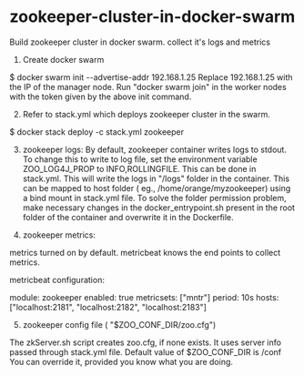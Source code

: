 # zookeeper-cluster-in-docker-swarm
Build zookeeper cluster in docker swarm. collect it's logs and metrics

1. Create docker swarm

$ docker swarm init --advertise-addr 192.168.1.25
Replace 192.168.1.25 with the IP of the manager node.
Run "docker swarm join" in the worker nodes with the token given by the above init command.

2. Refer to stack.yml which deploys zookeeper cluster in the swarm.

$ docker stack deploy -c stack.yml zookeeper

3. zookeeper logs:
By default, zookeeper container writes logs to stdout. To change this to write to log file, set the environment variable ZOO_LOG4J_PROP to INFO,ROLLINGFILE. This can be done in stack.yml. This will write the logs in "/logs" folder in the container. This can be mapped to host folder ( eg., /home/orange/myzookeeper) using a bind mount in stack.yml file. To solve the folder permission problem, make necessary changes in the docker_entrypoint.sh present in the root folder of the container and overwrite it in the Dockerfile.

4. zookeeper metrics:

metrics turned on by default. metricbeat knows the end points to collect metrics.

metricbeat configuration:

module: zookeeper
enabled: true
metricsets: ["mntr"]
period: 10s
hosts: ["localhost:2181", "localhost:2182", "localhost:2183"]
  
5. zookeeper config file ( "$ZOO_CONF_DIR/zoo.cfg")

The zkServer.sh script creates zoo.cfg, if none exists. It uses server info passed through stack.yml file. Default value of $ZOO_CONF_DIR is /conf
You can override it, provided you know what you are doing.
